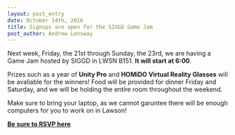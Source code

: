 ```yaml
---
layout: post_entry
date: October 14th, 2016
title: Signups are open for the SIGGD Game Jam
post_author: Andrew Lonsway
---
```



Next week, Friday, the 21st through Sunday, the 23rd, we are having a Game Jam hosted by SIGGD in LWSN B151. **It will start at 6:00**.

Prizes such as a year of **Unity Pro** and **HOMiDO Virtual Reality Glasses** will be avaliable for the winners! Food will be provided for dinner Friday and Saturday, and we will be holding the entire room throughout the weekend.

Make sure to bring your laptop, as we cannot garuntee there will be enough computers for you to work on in Lawson!

**[Be sure to RSVP here](https://goo.gl/forms/WoVUNK9ryqSny01j1)**

